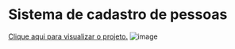 # Sistema de cadastro de pessoas

[Clique aqui para visualizar o projeto.](https://exercicio-crud-next.vercel.app/)
![image](https://github.com/diogofrr/crud-firebase/assets/104373811/7c2a8de0-1815-42df-8c40-3dc89851720f
)
